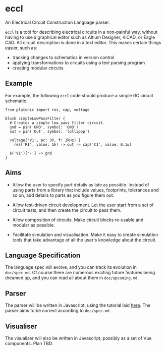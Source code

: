# eccl
An Electrical Circuit Construction Language parser.

`eccl` is a tool for describing electrical circuits in a non-painful way, without
having to use a graphical editor such as Altium Designer, KiCAD, or Eagle CAD.
All circuit description is done in a text editor. This makes certain things
easier, such as:

* tracking changes to schematics in version control
* applying transformations to circuits using a text parsing program
* creating modular circuits


## Example

For example, the following `eccl` code should produce a simple RC circuit 
schematic:

```
from platonic import res, cap, voltage

block simpleLowPassFilter {
  # Creates a simple low pass filter circuit.
  gnd = pin('GND', symbol: 'GND')
  out = pin('Out', symbol: 'lollipop')

  voltage('V1', ac: 3V, f: 2kHz) | 
    res('R1', value: 1k) -> out -> cap('C1', value: 0.1u)

  $('V1')['-'] -> gnd
}
```

## Aims

* Allow the user to specify part details as late as possible. Instead of using
  parts from a library that include values, footprints, tolerances and so on, 
  add details to parts as you figure them out.

* Allow test-driven circuit development. Let the user start from a set of
  circuit tests, and then create the circuit to pass them.

* Allow composition of circuits. Make circuit blocks re-usable and modular as
  possible.

* Facilitate simulation and visualisation. Make it easy to create simulation
  tools that take advantage of all the user's knowledge about the circuit. 

## Language Specification

The language spec will evolve, and you can track its evolution in `doc/spec.md`.
Of course there are numerous exciting future features being dreamed up, and you
can read all about them in `doc/upcoming.md`. 

## Parser

The parser will be written in Javascript, using the tutorial laid
[here](http://javascript.crockford.com/tdop/tdop.html). The parser aims to be
correct according to `doc/spec.md`.

## Visualiser

The visualiser will also be written in Javascript, possibly as a set of Vue
components. Plan TBD.


